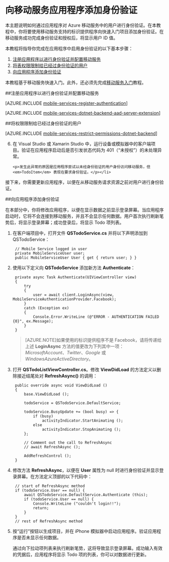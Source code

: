 <properties 
	pageTitle="用于 Xamarin iOS 应用程序的移动服务中的身份验证入门 - Azure 移动服务" 
	description="了解如何使用移动服务通过各种标识提供程序（包括 Google、Facebook、Twitter 和 Microsoft）对 Xamarin iOS 应用程序的用户进行身份验证。" 
	services="mobile-services" 
	documentationCenter="xamarin" 
	authors="lindydonna" 
	manager="dwrede" 
	editor=""/>

<tags 
	ms.service="mobile-services" 
	ms.date="04/13/2015" 
	wacn.date="06/26/2015"/>

# 向移动服务应用程序添加身份验证


本主题说明如何通过应用程序对 Azure 移动服务中的用户进行身份验证。在本教程中，你将要使用移动服务支持的标识提供程序向快速入门项目添加身份验证。在移动服务成功完成身份验证和授权后，将显示用户 ID 值。

本教程将指导你完成在应用程序中启用身份验证的以下基本步骤：

1. [注册应用程序以进行身份验证并配置移动服务]
2. [将表权限限制给已经过身份验证的用户]
3. [向应用程序添加身份验证]

本教程基于移动服务快速入门。此外，还必须先完成[移动服务入门]教程。

##<a name="register"></a>注册应用程序以进行身份验证并配置移动服务

[AZURE.INCLUDE [mobile-services-register-authentication](../includes/mobile-services-register-authentication.md)]

[AZURE.INCLUDE [mobile-services-dotnet-backend-aad-server-extension](../includes/mobile-services-dotnet-backend-aad-server-extension.md)]

##<a name="permissions"></a>将权限限制给已经过身份验证的用户

[AZURE.INCLUDE [mobile-services-restrict-permissions-dotnet-backend](../includes/mobile-services-restrict-permissions-dotnet-backend.md)]

<ol start="6">
<li><p>在 Visual Studio 或 Xamarin Studio 中，运行设备或模拟器中的客户端项目。验证在应用程序启动后是否引发状态代码为 401（“未授权”）的未处理异常。</p>
   
   	<p>发生此异常的原因是应用程序尝试以未经身份验证的用户身份访问移动服务，但 <em>TodoItem</em> 表现在要求身份验证。</p></li>
</ol>

接下来，你需要更新应用程序，以便在从移动服务请求资源之前对用户进行身份验证。

##<a name="add-authentication"></a>向应用程序添加身份验证

在本部分中，你将修改应用程序，以便在显示数据之前显示登录屏幕。当应用程序启动时，它将不会连接到移动服务，并且不会显示任何数据。用户首次执行刷新笔势后，将显示登录屏幕；成功登录后，将显示 Todo 项列表。

1. 在客户端项目中，打开文件 **QSTodoService.cs** 并将以下声明添加到 QSTodoService：

		// Mobile Service logged in user
		private MobileServiceUser user; 
		public MobileServiceUser User { get { return user; } }

2. 使用以下定义向 **QSTodoService** 添加新方法 **Authenticate**：

        private async Task Authenticate(UIViewController view)
        {
            try
            {
                user = await client.LoginAsync(view, MobileServiceAuthenticationProvider.Facebook);
            }
            catch (Exception ex)
            {
                Console.Error.WriteLine (@"ERROR - AUTHENTICATION FAILED {0}", ex.Message);
            }
        }

   > [AZURE.NOTE]如果使用的标识提供程序不是 Facebook，请将传递给上述 **LoginAsync** 方法的值更改为下列其中一项：_MicrosoftAccount_、_Twitter_、_Google_ 或 _WindowsAzureActiveDirectory_。

3. 打开 **QSTodoListViewController.cs**。修改 **ViewDidLoad** 的方法定义以删除接近结尾处对 **RefreshAsync()** 的调用：

		public override async void ViewDidLoad ()
		{
			base.ViewDidLoad ();

			todoService = QSTodoService.DefaultService;

			todoService.BusyUpdate += (bool busy) => {
				if (busy)
					activityIndicator.StartAnimating ();
				else 
					activityIndicator.StopAnimating ();
			};

			// Comment out the call to RefreshAsync
			// await RefreshAsync ();

			AddRefreshControl ();
		}


4. 修改方法 **RefreshAsync**，以便在 **User** 属性为 null 时进行身份验证并显示登录屏幕。在方法定义顶部的以下代码中：

		// start of RefreshAsync method
		if (todoService.User == null) {
			await QSTodoService.DefaultService.Authenticate (this);
			if (todoService.User == null) {
				Console.WriteLine ("couldn't login!!");
				return;
			}
		}
		// rest of RefreshAsync method
	
5. 按“运行”按钮以生成项目，并在 iPhone 模拟器中启动应用程序。验证应用程序是否未显示任何数据。

	通过向下拉动项列表来执行刷新笔势，这将导致显示登录屏幕。成功输入有效的凭据后，应用程序将显示 Todo 项的列表，你可以对数据进行更新。


<!-- Anchors. -->

[注册应用程序以进行身份验证并配置移动服务]: #register
[将表权限限制给已经过身份验证的用户]: #permissions
[向应用程序添加身份验证]: #add-authentication
[Next Steps]: #next-steps


<!-- URLs. -->

[Submit an app page]: http://go.microsoft.com/fwlink/p/?LinkID=266582
[My Applications]: http://go.microsoft.com/fwlink/p/?LinkId=262039
[Live SDK for Windows]: http://go.microsoft.com/fwlink/p/?LinkId=262253
[移动服务入门]: mobile-services-dotnet-backend-xamarin-ios-get-started
[Get started with authentication]: mobile-services-dotnet-backend-xamarin-ios-get-started-users
[Get started with push notifications]: mobile-services-dotnet-backend-xamarin-ios-get-started-push
[Authorize users with scripts]: mobile-services-dotnet-backend-windows-store-dotnet-authorize-users-in-scripts
[JavaScript and HTML]: mobile-services-dotnet-backend-windows-store-javascript-get-started-users

[Azure Management Portal]: https://manage.windowsazure.cn/

<!---HONumber=61-->